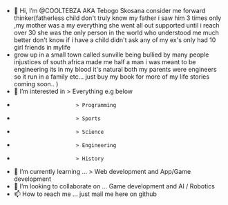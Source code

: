 - 👋 Hi, I’m @COOLTEBZA AKA Tebogo Skosana consider me forward thinker(fatherless child don't truly know my father i saw him 3 times only ,my mother was a my everything she went all out supported until i reach over 30 she was the only person in the world who understood me much better don't know if i have a child didn't ask any of my ex's only had 10 girl friends in mylife
- grow up in a small town called sunville being bullied by many people injustices of south africa made me half a man i was meant to be engineering its in my blood it's natural both my parents were engineers so it run in a family etc... just buy my book for more of my life stories coming soon.. )
- 👀 I’m interested in   > Everything e.g below
-                         > Programming
-                         > Sports
-                         > Science
-                         > Engineering
-                         > History
- 🌱 I’m currently learning ... > Web development and App/Game development
- 💞️ I’m looking to collaborate on ... Game development and AI / Robotics
- 📫 How to reach me ... just mail me here on github

<!---
COOLTEBZA/COOLTEBZA is a ✨ special ✨ repository because its `README.md` (this file) appears on your GitHub profile.
You can click the Preview link to take a look at your changes.
--->
